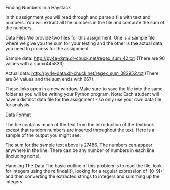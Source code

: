Finding Numbers in a Haystack

In this assignment you will read through and parse a file with text and numbers. You will extract all the numbers in the file and compute the sum of the numbers.

Data Files
We provide two files for this assignment. One is a sample file where we give you the sum for your testing and the other is the actual data you need to process for the assignment.

Sample data: http://py4e-data.dr-chuck.net/regex_sum_42.txt (There are 90 values with a sum=445833)

Actual data: http://py4e-data.dr-chuck.net/regex_sum_383952.txt (There are 84 values and the sum ends with 667)

These links open in a new window. Make sure to save the file into the same folder as you will be writing your Python program. Note: Each student will have a distinct data file for the assignment - so only use your own data file for analysis.

Data Format

The file contains much of the text from the introduction of the textbook except that random numbers are inserted throughout the text. Here is a sample of the output you might see:


The sum for the sample text above is 27486. The numbers can appear anywhere in the line. There can be any number of numbers in each line (including none).

Handling The Data
The basic outline of this problem is to read the file, look for integers using the re.findall(), looking for a regular expression of '[0-9]+' and then converting the extracted strings to integers and summing up the integers.
